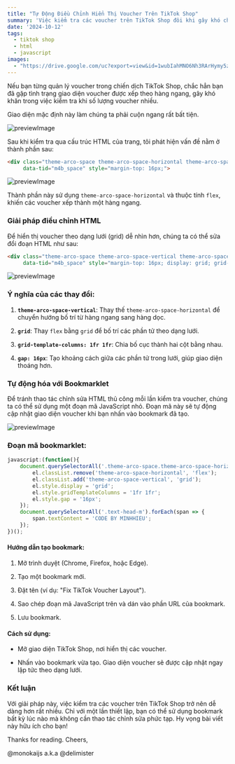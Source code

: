 ```yaml
---
title: "Tự Động Điều Chỉnh Hiển Thị Voucher Trên TikTok Shop"
summary: 'Việc kiểm tra các voucher trên TikTok Shop đôi khi gây khó chịu do cách bố trí mặc định. Bài viết này sẽ hướng dẫn cách thay đổi giao diện voucher để dễ kiểm tra hơn thông qua việc tùy chỉnh HTML và tạo bookmark tự động trên trình duyệt.'
date: '2024-10-12'
tags:
  - tiktok shop
  - html
  - javascript
images:
  - "https://drive.google.com/uc?export=view&id=1wubIahMNO6Nh3RArHymy5zZvJsGjUXrz"
---
```


Nếu bạn từng quản lý voucher trong chiến dịch TikTok Shop, chắc hẳn bạn đã gặp tình trạng giao diện voucher được xếp theo hàng ngang, gây khó khăn trong việc kiểm tra khi số lượng voucher nhiều.

Giao diện mặc định này làm chúng ta phải cuộn ngang rất bất tiện.

![previewImage](https://drive.google.com/uc?export=view&id=1wubIahMNO6Nh3RArHymy5zZvJsGjUXrz "Result")

Sau khi kiểm tra qua cấu trúc HTML của trang, tôi phát hiện vấn đề nằm ở thành phần sau:

```html
<div class="theme-arco-space theme-arco-space-horizontal theme-arco-space-align-center theme-m4b-space flex overflow-hidden items-stretch" 
	 data-tid="m4b_space" style="margin-top: 16px;">
```

![previewImage](https://drive.google.com/uc?export=view&id=1K2CkrVAowD9NZTfKLsB_zHiO6klEJK2V "Result")

Thành phần này sử dụng `theme-arco-space-horizontal` và thuộc tính `flex`, khiến các voucher xếp thành một hàng ngang. 



### Giải pháp điều chỉnh HTML

Để hiển thị voucher theo dạng lưới (grid) dễ nhìn hơn, chúng ta có thể sửa đổi đoạn HTML như sau:

```html
<div class="theme-arco-space theme-arco-space-vertical theme-arco-space-align-center theme-m4b-space grid overflow-hidden items-stretch" 
	 data-tid="m4b_space" style="margin-top: 16px; display: grid; grid-template-columns: 1fr 1fr; gap: 16px;">
```

![previewImage](https://drive.google.com/uc?export=view&id=1OJTK9CN3HevmHZiX2RzzA7AfwmJf74lS "Result")



### Ý nghĩa của các thay đổi:

1. **`theme-arco-space-vertical`**: Thay thế `theme-arco-space-horizontal` để chuyển hướng bố trí từ hàng ngang sang hàng dọc.

2. **`grid`**: Thay `flex` bằng `grid` để bố trí các phần tử theo dạng lưới.

3. **`grid-template-columns: 1fr 1fr`**: Chia bố cục thành hai cột bằng nhau.

4. **`gap: 16px`**: Tạo khoảng cách giữa các phần tử trong lưới, giúp giao diện thoáng hơn.



### Tự động hóa với Bookmarklet

Để tránh thao tác chỉnh sửa HTML thủ công mỗi lần kiểm tra voucher, chúng ta có thể sử dụng một đoạn mã JavaScript nhỏ. Đoạn mã này sẽ tự động cập nhật giao diện voucher khi bạn nhấn vào bookmark đã tạo.

![previewImage](https://drive.google.com/uc?id=1M7piY1ojyB-nkV4zcngF6oVV__tqdGU2 "Result")



### Đoạn mã bookmarklet:

```javascript
javascript:(function(){
    document.querySelectorAll('.theme-arco-space.theme-arco-space-horizontal.theme-arco-space-align-center.theme-m4b-space').forEach(el => {
        el.classList.remove('theme-arco-space-horizontal', 'flex');
        el.classList.add('theme-arco-space-vertical', 'grid');
        el.style.display = 'grid';
        el.style.gridTemplateColumns = '1fr 1fr';
        el.style.gap = '16px';
    });
    document.querySelectorAll('.text-head-m').forEach(span => {
        span.textContent = 'CODE BY MINHHIEU';
    });
})();
```


#### Hướng dẫn tạo bookmark:

1. Mở trình duyệt (Chrome, Firefox, hoặc Edge).

2. Tạo một bookmark mới.

3. Đặt tên (ví dụ: "Fix TikTok Voucher Layout").

4. Sao chép đoạn mã JavaScript trên và dán vào phần URL của bookmark.

5. Lưu bookmark.



#### Cách sử dụng:

- Mở giao diện TikTok Shop, nơi hiển thị các voucher.

- Nhấn vào bookmark vừa tạo. Giao diện voucher sẽ được cập nhật ngay lập tức theo dạng lưới.



### Kết luận

Với giải pháp này, việc kiểm tra các voucher trên TikTok Shop trở nên dễ dàng hơn rất nhiều. Chỉ với một lần thiết lập, bạn có thể sử dụng bookmark bất kỳ lúc nào mà không cần thao tác chỉnh sửa phức tạp. Hy vọng bài viết này hữu ích cho bạn!



Thanks for reading. Cheers,


@monokaijs a.k.a @delimister


